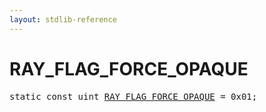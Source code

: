 ```yaml
---
layout: stdlib-reference
---
```


# RAY_FLAG_FORCE_OPAQUE

<pre>
<span class='code_keyword'>static</span> <span class='code_keyword'>const</span> <span class="code_keyword">uint</span> <a href="/stdlib-reference/global-decls/RAY_FLAG_FORCE_OPAQUE">RAY_FLAG_FORCE_OPAQUE</a> = 0x01;
</pre>


